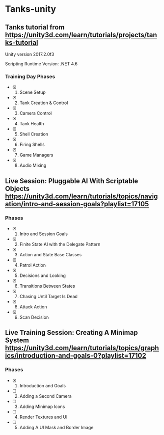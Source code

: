 # Tanks-unity

## Tanks tutorial from https://unity3d.com/learn/tutorials/projects/tanks-tutorial

Unity version 2017.2.0f3

Scripting Runtime Version: .NET 4.6

### Training Day Phases

- [x] 01. Scene Setup
- [x] 02. Tank Creation & Control
- [x] 03. Camera Control
- [x] 04. Tank Health
- [x] 05. Shell Creation
- [x] 06. Firing Shells
- [x] 07. Game Managers
- [x] 08. Audio Mixing

## Live Session: Pluggable AI With Scriptable Objects https://unity3d.com/learn/tutorials/topics/navigation/intro-and-session-goals?playlist=17105

### Phases

- [x] 01. Intro and Session Goals
- [x] 02. Finite State AI with the Delegate Pattern
- [x] 03. Action and State Base Classes
- [x] 04. Patrol Action
- [x] 05. Decisions and Looking
- [x] 06. Transitions Between States
- [x] 07. Chasing Until Target Is Dead
- [x] 08. Attack Action
- [x] 09. Scan Decision

## Live Training Session: Creating A Minimap System https://unity3d.com/learn/tutorials/topics/graphics/introduction-and-goals-0?playlist=17102

### Phases

- [x] 01. Introduction and Goals
- [ ] 02. Adding a Second Camera
- [ ] 03. Adding Minimap Icons
- [ ] 04. Render Textures and UI
- [ ] 05. Adding A UI Mask and Border Image